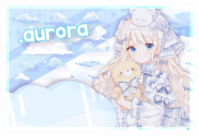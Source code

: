 <p align="center">
  <a href="shadowwqz.github.io"><img src="aurora_banner.png" alt=".aurora Banner"></a>
</p>
